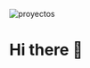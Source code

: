 
![proyectos](https://user-images.githubusercontent.com/103906625/193947798-219f5a7c-2d0f-49f5-a00f-65d14b4d9623.png)

# Hi there 👋



